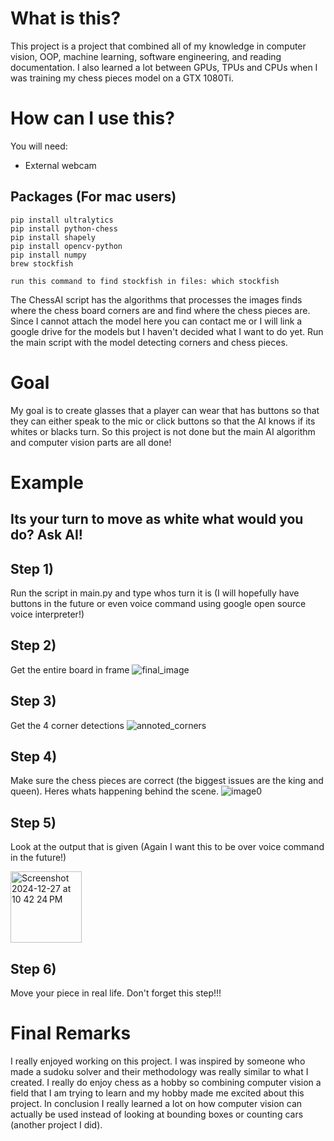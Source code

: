 # What is this?
This project is a project that combined all of my knowledge in computer vision, OOP, machine learning, software engineering, and reading documentation. I also learned a lot between GPUs, TPUs and CPUs when I was training my chess pieces model on a GTX 1080Ti.

# How can I use this?
You will need:

- External webcam

## Packages (For mac users)

```
pip install ultralytics
pip install python-chess
pip install shapely
pip install opencv-python
pip install numpy
brew stockfish

run this command to find stockfish in files: which stockfish
```

The ChessAI script has the algorithms that processes the images finds where the chess board corners are and find where the chess pieces are. Since I cannot attach the model here you can contact me or I will link a google drive for the models but I haven't decided what I want to do yet. Run the main script with the model detecting corners and chess pieces.

# Goal
My goal is to create glasses that a player can wear that has buttons so that they can either speak to the mic or click buttons so that the AI knows if its whites or blacks turn. So this project is not done but the main AI algorithm and computer vision parts are all done!

# Example

## Its your turn to move as white what would you do? Ask AI!

## Step 1) 
Run the script in main.py and type whos turn it is (I will hopefully have buttons in the future or even voice command using google open source voice interpreter!)

## Step 2) 
Get the entire board in frame
![final_image](https://github.com/user-attachments/assets/a58169df-10fb-4768-a709-a25821a714b7)

## Step 3) 
Get the 4 corner detections
![annoted_corners](https://github.com/user-attachments/assets/8033eba9-e958-4521-9270-90b5a8edb26c)

## Step 4) 
Make sure the chess pieces are correct (the biggest issues are the king and queen). Heres whats happening behind the scene.
![image0](https://github.com/user-attachments/assets/b6303c0e-6e47-43bc-bc0a-59da4b0e8a8a)

## Step 5) 
Look at the output that is given (Again I want this to be over voice command in the future!)

<img width="114" alt="Screenshot 2024-12-27 at 10 42 24 PM" src="https://github.com/user-attachments/assets/c7f1ede3-1f42-4a67-91a6-4f583945f09d" />

## Step 6) 
Move your piece in real life. Don't forget this step!!!

# Final Remarks
I really enjoyed working on this project. I was inspired by someone who made a sudoku solver and their methodology was really similar to what I created. I really do enjoy chess as a hobby so combining computer vision a field that I am trying to learn and my hobby made me excited about this project. In conclusion I really learned a lot on how computer vision can actually be used instead of looking at bounding boxes or counting cars (another project I did).
